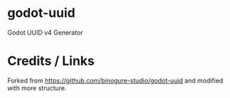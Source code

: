 # godot-uuid

Godot UUID v4 Generator

# Credits / Links

Forked from https://github.com/binogure-studio/godot-uuid and modified with more structure.
